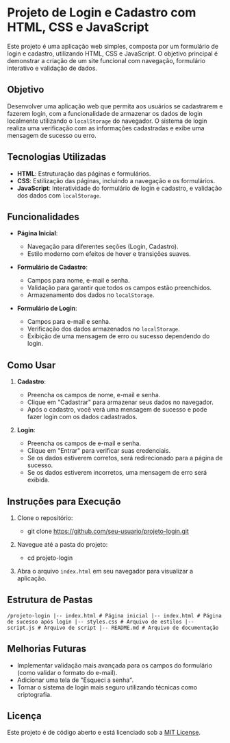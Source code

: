 # **Projeto de Login e Cadastro com HTML, CSS e JavaScript**

Este projeto é uma aplicação web simples, composta por um formulário de login e cadastro, utilizando HTML, CSS e JavaScript. O objetivo principal é demonstrar a criação de um site funcional com navegação, formulário interativo e validação de dados.

## **Objetivo**

Desenvolver uma aplicação web que permita aos usuários se cadastrarem e fazerem login, com a funcionalidade de armazenar os dados de login localmente utilizando o `localStorage` do navegador. O sistema de login realiza uma verificação com as informações cadastradas e exibe uma mensagem de sucesso ou erro.

## **Tecnologias Utilizadas**

- **HTML**: Estruturação das páginas e formulários.
- **CSS**: Estilização das páginas, incluindo a navegação e os formulários.
- **JavaScript**: Interatividade do formulário de login e cadastro, e validação dos dados com `localStorage`.

## **Funcionalidades**

- **Página Inicial**:
  - Navegação para diferentes seções (Login, Cadastro).
  - Estilo moderno com efeitos de hover e transições suaves.
  
- **Formulário de Cadastro**:
  - Campos para nome, e-mail e senha.
  - Validação para garantir que todos os campos estão preenchidos.
  - Armazenamento dos dados no `localStorage`.

- **Formulário de Login**:
  - Campos para e-mail e senha.
  - Verificação dos dados armazenados no `localStorage`.
  - Exibição de uma mensagem de erro ou sucesso dependendo do login.

## **Como Usar**

1. **Cadastro**:
   - Preencha os campos de nome, e-mail e senha.
   - Clique em "Cadastrar" para armazenar seus dados no navegador.
   - Após o cadastro, você verá uma mensagem de sucesso e pode fazer login com os dados cadastrados.

2. **Login**:
   - Preencha os campos de e-mail e senha.
   - Clique em "Entrar" para verificar suas credenciais.
   - Se os dados estiverem corretos, será redirecionado para a página de sucesso.
   - Se os dados estiverem incorretos, uma mensagem de erro será exibida.

## **Instruções para Execução**

1. Clone o repositório:
   - git clone https://github.com/seu-usuario/projeto-login.git

2. Navegue até a pasta do projeto:
   - cd projeto-login

3. Abra o arquivo `index.html` em seu navegador para visualizar a aplicação.

## **Estrutura de Pastas**
```/projeto-login |-- index.html # Página inicial |-- index.html # Página de sucesso após login |-- styles.css # Arquivo de estilos |-- script.js # Arquivo de script |-- README.md # Arquivo de documentação```

## **Melhorias Futuras**

- Implementar validação mais avançada para os campos do formulário (como validar o formato do e-mail).
- Adicionar uma tela de "Esqueci a senha".
- Tornar o sistema de login mais seguro utilizando técnicas como criptografia.

## **Licença**

Este projeto é de código aberto e está licenciado sob a [MIT License](LICENSE).




